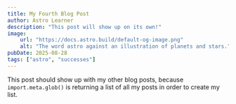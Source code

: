 ```yaml
---
title: My Fourth Blog Post
author: Astro Learner
description: "This post will show up on its own!"
image:
    url: "https://docs.astro.build/default-og-image.png"
    alt: "The word astro against an illustration of planets and stars."
pubDate: 2025-08-28
tags: ["astro", "successes"]
---
```

This post should show up with my other blog posts, because `import.meta.glob()` is returning a list of all my posts in order to create my list.
